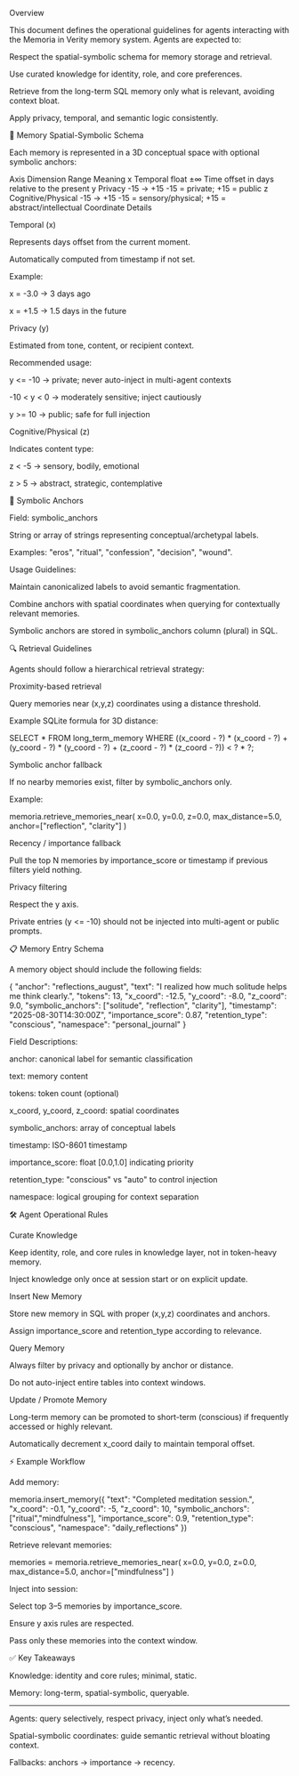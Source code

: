 Overview

This document defines the operational guidelines for agents interacting with the Memoria in Verity memory system. Agents are expected to:

Respect the spatial-symbolic schema for memory storage and retrieval.

Use curated knowledge for identity, role, and core preferences.

Retrieve from the long-term SQL memory only what is relevant, avoiding context bloat.

Apply privacy, temporal, and semantic logic consistently.

🧠 Memory Spatial-Symbolic Schema

Each memory is represented in a 3D conceptual space with optional symbolic anchors:

Axis	Dimension	Range	Meaning
x	Temporal	float ±∞	Time offset in days relative to the present
y	Privacy	-15 → +15	-15 = private; +15 = public
z	Cognitive/Physical	-15 → +15	-15 = sensory/physical; +15 = abstract/intellectual
Coordinate Details

Temporal (x)

Represents days offset from the current moment.

Automatically computed from timestamp if not set.

Example:

x = -3.0 → 3 days ago

x = +1.5 → 1.5 days in the future

Privacy (y)

Estimated from tone, content, or recipient context.

Recommended usage:

y <= -10 → private; never auto-inject in multi-agent contexts

-10 < y < 0 → moderately sensitive; inject cautiously

y >= 10 → public; safe for full injection

Cognitive/Physical (z)

Indicates content type:

z < -5 → sensory, bodily, emotional

z > 5 → abstract, strategic, contemplative

🔖 Symbolic Anchors

Field: symbolic_anchors

String or array of strings representing conceptual/archetypal labels.

Examples: "eros", "ritual", "confession", "decision", "wound".

Usage Guidelines:

Maintain canonicalized labels to avoid semantic fragmentation.

Combine anchors with spatial coordinates when querying for contextually relevant memories.

Symbolic anchors are stored in symbolic_anchors column (plural) in SQL.

🔍 Retrieval Guidelines

Agents should follow a hierarchical retrieval strategy:

Proximity-based retrieval

Query memories near (x,y,z) coordinates using a distance threshold.

Example SQLite formula for 3D distance:

SELECT * 
FROM long_term_memory
WHERE ((x_coord - ?) * (x_coord - ?) +
       (y_coord - ?) * (y_coord - ?) +
       (z_coord - ?) * (z_coord - ?)) < ? * ?;


Symbolic anchor fallback

If no nearby memories exist, filter by symbolic_anchors only.

Example:

memoria.retrieve_memories_near(
    x=0.0, y=0.0, z=0.0, max_distance=5.0,
    anchor=["reflection", "clarity"]
)


Recency / importance fallback

Pull the top N memories by importance_score or timestamp if previous filters yield nothing.

Privacy filtering

Respect the y axis.

Private entries (y <= -10) should not be injected into multi-agent or public prompts.

📋 Memory Entry Schema

A memory object should include the following fields:

{
  "anchor": "reflections_august",
  "text": "I realized how much solitude helps me think clearly.",
  "tokens": 13,
  "x_coord": -12.5,
  "y_coord": -8.0,
  "z_coord": 9.0,
  "symbolic_anchors": ["solitude", "reflection", "clarity"],
  "timestamp": "2025-08-30T14:30:00Z",
  "importance_score": 0.87,
  "retention_type": "conscious",
  "namespace": "personal_journal"
}


Field Descriptions:

anchor: canonical label for semantic classification

text: memory content

tokens: token count (optional)

x_coord, y_coord, z_coord: spatial coordinates

symbolic_anchors: array of conceptual labels

timestamp: ISO-8601 timestamp

importance_score: float [0.0,1.0] indicating priority

retention_type: "conscious" vs "auto" to control injection

namespace: logical grouping for context separation

🛠 Agent Operational Rules

Curate Knowledge

Keep identity, role, and core rules in knowledge layer, not in token-heavy memory.

Inject knowledge only once at session start or on explicit update.

Insert New Memory

Store new memory in SQL with proper (x,y,z) coordinates and anchors.

Assign importance_score and retention_type according to relevance.

Query Memory

Always filter by privacy and optionally by anchor or distance.

Do not auto-inject entire tables into context windows.

Update / Promote Memory

Long-term memory can be promoted to short-term (conscious) if frequently accessed or highly relevant.

Automatically decrement x_coord daily to maintain temporal offset.

⚡ Example Workflow

Add memory:

memoria.insert_memory({
    "text": "Completed meditation session.",
    "x_coord": -0.1,
    "y_coord": -5,
    "z_coord": 10,
    "symbolic_anchors": ["ritual","mindfulness"],
    "importance_score": 0.9,
    "retention_type": "conscious",
    "namespace": "daily_reflections"
})


Retrieve relevant memories:

memories = memoria.retrieve_memories_near(
    x=0.0, y=0.0, z=0.0,
    max_distance=5.0,
    anchor=["mindfulness"]
)


Inject into session:

Select top 3–5 memories by importance_score.

Ensure y axis rules are respected.

Pass only these memories into the context window.

✅ Key Takeaways

Knowledge: identity and core rules; minimal, static.

Memory: long-term, spatial-symbolic, queryable.


----

Agents: query selectively, respect privacy, inject only what’s needed.

Spatial-symbolic coordinates: guide semantic retrieval without bloating context.

Fallbacks: anchors → importance → recency.
